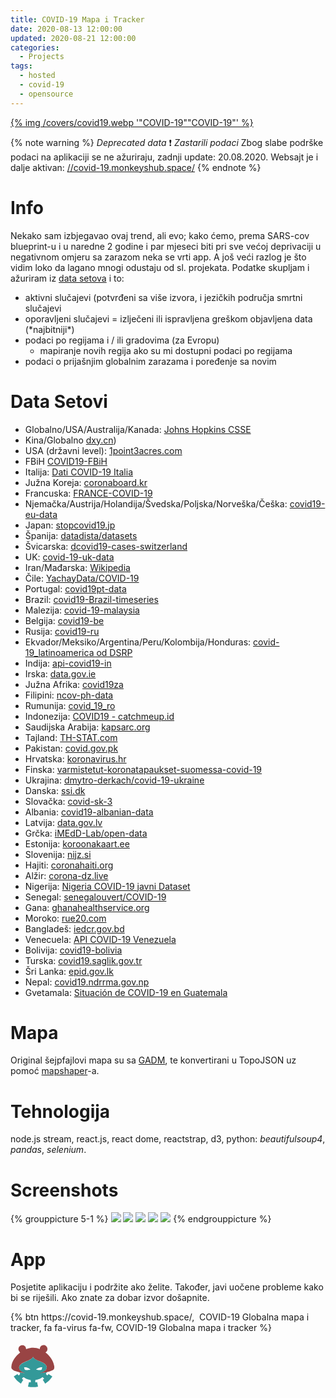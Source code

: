 ```yaml
---
title: COVID-19 Mapa i Tracker
date: 2020-08-13 12:00:00
updated: 2020-08-21 12:00:00
categories:
  - Projects
tags:
  - hosted
  - covid-19
  - opensource
---
```


<a href="/opensource_projekat_covid_19" aria-label="pročitaj" title="COVID-19" data-pjax-state="">{% img /covers/covid19.webp '"COVID-19""COVID-19"' %}</a>

<!--more-->

{% note warning %}
*Deprecated data* :heavy_exclamation_mark: *Zastarili podaci*
Zbog slabe podrške podaci na aplikaciji se ne ažuriraju, zadnji update: 20.08.2020.
Websajt je i dalje aktivan: [//covid-19.monkeyshub.space/](https://covid-19.monkeyshub.space/)
{% endnote %}

# Info

Nekako sam izbjegavao ovaj trend, ali evo; kako ćemo, prema SARS-cov blueprint-u i u naredne 2 godine i par mjeseci biti pri sve većoj deprivaciji u negativnom omjeru sa zarazom neka se vrti app. A još veći razlog je što vidim loko da lagano mnogi odustaju od sl. projekata. Podatke skupljam i ažuriram iz [data setova](#Data_Setovi) i to:

<ul class="fa-ul">
  <li><span class="fa-li"><i class="fas fa-lungs-virus"></i></span>
  aktivni slučajevi (potvrđeni sa više izvora, i jezičkih područja smrtni slučajevi
  </li>
  <li><span class="fa-li"><i class="fas fa-virus-slash"></i></span>
  oporavljeni slučajevi = izlječeni ili ispravljena greškom objavljena data (*najbitniji*)
  </li>
  <li><span class="fa-li"><i class="fas fa-head-side-virus"></i></span>
  podaci po regijama i / ili gradovima (za Evropu)
  <ul><li>mapiranje novih regija ako su mi dostupni podaci po regijama</li></ul>
  </li>
  <li><span class="fa-li"><i class="fas fa-viruses"></i></span>
  podaci o prijašnjim globalnim zarazama i poređenje sa novim
  </li>
</ul>

# Data Setovi

<ul>
<li>Globalno/USA/Australija/Kanada: <a href="https://github.com/CSSEGISandData/COVID-19">Johns Hopkins CSSE</a></li>
<li>Kina/Globalno <a href="https://ncov.dxy.cn/ncovh5/view/pneumonia">dxy.cn</a>)</li>
<li>USA (državni level): <a href="https://coronavirus.1point3acres.com/en">1point3acres.com</a></li>
<li>FBiH <a href="https://github.com/aleksandar-jovicic/COVID19-FBiH">COVID19-FBiH</a></li>
<li>Italija: <a href="https://github.com/pcm-dpc/COVID-19">Dati COVID-19 Italia</a></li>
<li>Južna Koreja: <a href="https://github.com/jooeungen/coronaboard_kr">coronaboard.kr</a></li>
<li>Francuska: <a href="https://github.com/cedricguadalupe/FRANCE-COVID-19">FRANCE-COVID-19</a></li>
<li>Njemačka/Austrija/Holandija/Švedska/Poljska/Norveška/Češka: <a href="https://github.com/covid19-eu-zh/covid19-eu-data">covid19-eu-data</a></li>
<li>Japan: <a href="https://www.stopcovid19.jp/">stopcovid19.jp</a></li>
<li>Španija: <a href="https://github.com/datadista/datasets">datadista/datasets</a></li>
<li>Švicarska: <a href="https://github.com/daenuprobst/covid19-cases-switzerland">dcovid19-cases-switzerland</a></li>
<li>UK: <a href="https://github.com/tomwhite/covid-19-uk-data">covid-19-uk-data</a></li>
<li>Iran/Mađarska: <a href="https://en.wikipedia.org/wiki/Template:2019%E2%80%9320_coronavirus_pandemic_data">Wikipedia</a></li>
<li>Čile: <a href="https://github.com/YachayData/COVID-19">YachayData/COVID-19</a></li>
<li>Portugal: <a href="https://github.com/dssg-pt/covid19pt-data">covid19pt-data</a></li>
<li>Brazil: <a href="https://github.com/elhenrico/covid19-Brazil-timeseries">covid19-Brazil-timeseries</a></li>
<li>Malezija: <a href="https://github.com/ynshung/covid-19-malaysia">covid-19-malaysia</a></li>
<li>Belgija: <a href="https://github.com/eschnou/covid19-be">covid19-be</a></li>
<li>Rusija: <a href="https://github.com/PhtRaveller/covid19-ru">covid19-ru</a></li>
<li>Ekvador/Meksiko/Argentina/Peru/Kolombija/Honduras: <a href="https://github.com/DataScienceResearchPeru/covid-19_latinoamerica">covid-19_latinoamerica od DSRP</a></li>
<li>Indija: <a href="https://github.com/amodm/api-covid19-in">api-covid19-in</a></li>
<li>Irska: <a href="https://data.gov.ie/dataset/covid19countystatisticshpscireland">data.gov.ie</a></li>
<li>Južna Afrika: <a href="https://github.com/dsfsi/covid19za">covid19za</a></li>
<li>Filipini: <a href="https://github.com/gigerbytes/ncov-ph-data">ncov-ph-data</a></li>
<li>Rumunija: <a href="https://github.com/gabrielpreda/covid_19_ro">covid_19_ro</a></li>
<li>Indonezija: <a href="https://docs.google.com/spreadsheets/d/1sgiz8x71QyIVJZQguYtG9n6xBEKdM4fXuDs_d8zKOmY/htmlview#">COVID19 - catchmeup.id</a></li>
<li>Saudijska Arabija: <a href="https://datasource.kapsarc.org/explore/dataset/saudi-arabia-coronavirus-disease-covid-19-situation/">kapsarc.org</a></li>
<li>Tajland: <a href="https://covid19.th-stat.com/">TH-STAT.com</a></li>
<li>Pakistan: <a href="http://covid.gov.pk/stats/pakistan">covid.gov.pk</a></li>
<li>Hrvatska: <a href="https://www.koronavirus.hr/">koronavirus.hr</a></li>
<li>Finska: <a href="https://thl.fi/fi/tilastot-ja-data/aineistot-ja-palvelut/avoin-data/varmistetut-koronatapaukset-suomessa-covid-19-">varmistetut-koronatapaukset-suomessa-covid-19</a></li>
<li>Ukrajina: <a href="https://github.com/dmytro-derkach/covid-19-ukraine">dmytro-derkach/covid-19-ukraine</a></li>
<li>Danska: <a href="https://www.ssi.dk/sygdomme-beredskab-og-forskning/sygdomsovervaagning/c/covid19-overvaagning/arkiv-med-overvaagningsdata-for-covid19">ssi.dk</a></li>
<li>Slovačka: <a href="https://apify.com/davidrychly/covid-sk-3">covid-sk-3</a></li>
<li>Albania: <a href="https://github.com/lucil/covid19-albanian-data">covid19-albanian-data</a></li>
<li>Latvija: <a href="https://data.gov.lv/dati/lv/dataset/covid-19-pa-adm-terit">data.gov.lv</a></li>
<li>Grčka: <a href="https://github.com/iMEdD-Lab/open-data">iMEdD-Lab/open-data</a></li>
<li>Estonija: <a href="https://github.com/okestonia/koroonakaart">koroonakaart.ee</a></li>
<li>Slovenija: <a href="https://www.nijz.si/sl/dnevno-spremljanje-okuzb-s-sars-cov-2-covid-19">nijz.si</a></li>
<li>Hajiti: <a href="https://www.coronahaiti.org/">coronahaiti.org</a></li>
<li>Alžir: <a href="https://api.corona-dz.live/">corona-dz.live</a></li>
<li>Nigerija: <a href="https://github.com/Kamparia/nigeria-covid19-data">Nigeria COVID-19 javni Dataset</a></li>
<li>Senegal: <a href="https://github.com/senegalouvert/COVID-19">senegalouvert/COVID-19</a></li>
<li>Gana: <a href="https://www.ghanahealthservice.org/covid19/">ghanahealthservice.org</a></li>
<li>Moroko: <a href="https://covid.rue20.com/">rue20.com</a></li>
<li>Bangladeš: <a href="http://iedcr.gov.bd/">iedcr.gov.bd</a></li>
<li>Venecuela: <a href="https://covid19.patria.org.ve/api-covid-19-venezuela/">API COVID-19 Venezuela</a></li>
<li>Bolivija: <a href="https://github.com/mauforonda/covid19-bolivia">covid19-bolivia</a></li>
<li>Turska: <a href="https://covid19.saglik.gov.tr/">covid19.saglik.gov.tr</a></li>
<li>Šri Lanka: <a href="http://epid.gov.lk/">epid.gov.lk</a></li>
<li>Nepal: <a href="https://covid19.ndrrma.gov.np/">covid19.ndrrma.gov.np</a></li>
<li>Gvetamala: <a href="https://tablerocovid.mspas.gob.gt/">Situación de COVID-19 en Guatemala</a></li>
</ul>

# Mapa

Original šejpfajlovi mapa su sa [GADM](https://gadm.org/), te konvertirani u TopoJSON uz pomoć [mapshaper](https://github.com/mbloch/mapshaper)-a.

# Tehnologija

node.js stream, react.js, react dome, reactstrap, d3, python: *beautifulsoup4*, *pandas*, *selenium*.

# Screenshots

{% grouppicture 5-1 %}
  ![](/covers/covid-19/covidapp5.jpg)
  ![](/covers/covid-19/covidapp4.jpg)
  ![](/covers/covid-19/covidapp3.jpg)
  ![](/covers/covid-19/covidapp2.jpg)
  ![](/covers/covid-19/covidapp1.jpg)
{% endgrouppicture %}

# App

Posjetite aplikaciju i podržite ako želite. Također, javi uočene probleme kako bi se riješili. Ako znate za dobar izvor došapnite.

<div class="centar">
{% btn https://covid-19.monkeyshub.space/, &nbsp;COVID-19 Globalna mapa i tracker, fa fa-virus fa-fw, COVID-19 Globalna mapa i tracker %}
<br>  
<br>  
<svg version="1.1" id="Logo" xmlns="http://www.w3.org/2000/svg" xmlns:xlink="http://www.w3.org/1999/xlink" width:"72px" height="72px" viewBox="0 0 24 24" xml:space="preserve" role="image" aria-label="logo">
<path d="m 19.424381,15.280424 c -1.295322,0.273833 -2.611065,0.442849 -3.930189,0.548563 1.409531,-0.369758 3.106904,-0.898272 3.710496,-2.369226 C 19.64249,12.308529 18.825843,11.150328 17.85117,10.594282 16.163823,9.4746777 14.055457,9.1224605 12.474829,7.8325031 12.051042,7.485307 12.003262,6.7495908 11.722016,7.5853956 10.691523,8.7668541 9.0834262,9.1537994 7.7236386,9.8261677 6.5123275,10.408683 5.0026071,11.046517 4.6203132,12.47135 c -0.3121729,1.278739 0.7372955,2.386171 1.8451603,2.828098 0.4693777,0.276135 2.1023193,0.614777 0.7891423,0.432939 -0.8157643,-0.02597 -2.0837563,-0.420771 -2.5494183,-0.298491 0.3541864,0.452983 0.6743934,0.858272 0.063794,1.20455 -0.3543178,0.601915 -0.6631189,0.271418 -0.9175833,-0.252867 -0.2207553,-0.166041 -0.5825089,0.30149 -0.8624568,0.401427 -0.4195784,0.264053 -0.8391568,0.528108 -1.2587352,0.792161 0.9686099,1.537866 2.2864696,2.854443 3.8257002,3.820952 0.4314104,-0.68709 0.8628209,-1.374182 1.2942314,-2.061272 -0.4729062,-0.270026 -1.0511986,-0.583706 -0.3810855,-0.96539 0.3260938,-0.52958 0.6859304,-0.447032 1.1091366,-0.02211 0.9814046,0.603723 2.087572,1.003007 3.2282611,1.165611 0,0.41083 0,0.821658 0,1.232488 -0.529251,-0.08623 -1.1159947,-0.339244 -1.0758176,0.402472 -0.1377149,0.602802 -0.2754288,1.205606 -0.4131438,1.808409 1.7593544,0.404211 3.6089934,0.402123 5.3693214,0.0048 -0.169398,-0.792371 -0.338796,-1.584741 -0.508195,-2.377111 -0.524581,0.145853 -1.139357,0.318505 -0.938019,-0.416941 -0.153011,-0.622927 0.195206,-0.798215 0.797022,-0.807492 1.109924,-0.268288 2.162889,-0.766755 3.076173,-1.451895 0.290509,0.290509 0.581018,0.581019 0.871527,0.871528 -0.434495,0.314651 -1.034346,0.547896 -0.480127,1.046171 0.32865,0.524387 0.657298,1.048775 0.985947,1.573164 1.538901,-0.968217 2.854269,-2.287725 3.823325,-3.825702 -0.686313,-0.431391 -1.372625,-0.862782 -2.058938,-1.294174 -0.268429,0.473747 -0.582032,1.036006 -0.96064,0.371587 -0.550565,-0.332459 -0.423009,-0.703808 -0.0079,-1.138387 l 0.0695,-0.117111 0.06792,-0.118231 z M 7.6860586,12.696707 c 1.0268634,-0.03052 2.0124066,0.421893 2.8092044,1.036991 0.153919,0.528699 -1.171092,0.270435 -1.5571719,0.442503 -0.8395535,0.115326 -1.7567068,-0.178809 -1.520673,-1.138667 -0.5056898,-0.295643 -0.020982,-0.3415 0.2686405,-0.340827 z m 8.8268954,0 c 0.962539,-0.114341 -0.126458,0.605999 0.275467,1.1185 -0.902151,0.616455 -2.288257,0.36755 -3.172054,0.04911 0.56896,-0.611292 1.429204,-0.963123 2.243036,-1.121603 0.216672,-0.02807 0.434993,-0.04521 0.653551,-0.04599 z" fill="#399"></path><path d="M 17.677112,0.85852755 C 16.555756,0.82892755 15.566478,1.8628726 15.631289,2.9798218 13.480966,2.0349964 10.992222,2.0139406 8.8070961,2.8543663 7.9728527,3.3956371 8.4308669,1.6656138 7.6235988,1.422549 6.5408988,0.41028615 4.5356402,1.0797637 4.3008893,2.5538312 3.9037844,3.4690412 4.9198374,4.4330534 5.1439083,4.8634979 2.7553443,6.6935724 0.67512984,9.3373784 0.46445073,12.440218 0.29746737,13.651401 1.5487983,14.322426 2.5067949,14.69348 4.23942,15.347631 6.0920694,15.599425 7.925672,15.778924 6.5954614,15.428069 4.9475105,14.799411 4.6246755,13.290417 4.3441998,11.932445 5.545813,10.900696 6.6310136,10.350965 8.2425964,9.4171724 10.188169,9.0350484 11.582578,7.7503412 c 0.359315,-0.4024186 0.376983,-0.9331093 0.663126,-0.2036578 1.083967,1.1785409 2.731188,1.544655 4.122708,2.234168 1.17881,0.5617696 2.655711,1.2299146 2.938322,2.6500106 0.24419,1.381522 -1.015631,2.409397 -2.170652,2.854883 -0.347335,0.21331 -1.697839,0.507345 -1.424495,0.507479 2.271498,-0.24097 4.644298,-0.457377 6.699624,-1.534093 1.057493,-0.419654 1.070847,-1.604434 0.840832,-2.538175 C 22.726546,8.893179 20.87452,6.4683441 18.642899,4.7312061 19.925802,4.1063426 20.095224,2.1330835 18.939867,1.2967121 18.583653,1.0145932 18.131586,0.85724635 17.677112,0.85852755 Z" fill="#944"></path>    <svg version="1.1" id="Logo" xmlns="http://www.w3.org/2000/svg" xmlns:xlink="http://www.w3.org/1999/xlink" width:"72px"="" height="72px" viewBox="0 0 24 24" xml:space="preserve" role="image" aria-label="logo"><path d="m 19.424381,15.280424 c -1.295322,0.273833 -2.611065,0.442849 -3.930189,0.548563 1.409531,-0.369758 3.106904,-0.898272 3.710496,-2.369226 C 19.64249,12.308529 18.825843,11.150328 17.85117,10.594282 16.163823,9.4746777 14.055457,9.1224605 12.474829,7.8325031 12.051042,7.485307 12.003262,6.7495908 11.722016,7.5853956 10.691523,8.7668541 9.0834262,9.1537994 7.7236386,9.8261677 6.5123275,10.408683 5.0026071,11.046517 4.6203132,12.47135 c -0.3121729,1.278739 0.7372955,2.386171 1.8451603,2.828098 0.4693777,0.276135 2.1023193,0.614777 0.7891423,0.432939 -0.8157643,-0.02597 -2.0837563,-0.420771 -2.5494183,-0.298491 0.3541864,0.452983 0.6743934,0.858272 0.063794,1.20455 -0.3543178,0.601915 -0.6631189,0.271418 -0.9175833,-0.252867 -0.2207553,-0.166041 -0.5825089,0.30149 -0.8624568,0.401427 -0.4195784,0.264053 -0.8391568,0.528108 -1.2587352,0.792161 0.9686099,1.537866 2.2864696,2.854443 3.8257002,3.820952 0.4314104,-0.68709 0.8628209,-1.374182 1.2942314,-2.061272 -0.4729062,-0.270026 -1.0511986,-0.583706 -0.3810855,-0.96539 0.3260938,-0.52958 0.6859304,-0.447032 1.1091366,-0.02211 0.9814046,0.603723 2.087572,1.003007 3.2282611,1.165611 0,0.41083 0,0.821658 0,1.232488 -0.529251,-0.08623 -1.1159947,-0.339244 -1.0758176,0.402472 -0.1377149,0.602802 -0.2754288,1.205606 -0.4131438,1.808409 1.7593544,0.404211 3.6089934,0.402123 5.3693214,0.0048 -0.169398,-0.792371 -0.338796,-1.584741 -0.508195,-2.377111 -0.524581,0.145853 -1.139357,0.318505 -0.938019,-0.416941 -0.153011,-0.622927 0.195206,-0.798215 0.797022,-0.807492 1.109924,-0.268288 2.162889,-0.766755 3.076173,-1.451895 0.290509,0.290509 0.581018,0.581019 0.871527,0.871528 -0.434495,0.314651 -1.034346,0.547896 -0.480127,1.046171 0.32865,0.524387 0.657298,1.048775 0.985947,1.573164 1.538901,-0.968217 2.854269,-2.287725 3.823325,-3.825702 -0.686313,-0.431391 -1.372625,-0.862782 -2.058938,-1.294174 -0.268429,0.473747 -0.582032,1.036006 -0.96064,0.371587 -0.550565,-0.332459 -0.423009,-0.703808 -0.0079,-1.138387 l 0.0695,-0.117111 0.06792,-0.118231 z M 7.6860586,12.696707 c 1.0268634,-0.03052 2.0124066,0.421893 2.8092044,1.036991 0.153919,0.528699 -1.171092,0.270435 -1.5571719,0.442503 -0.8395535,0.115326 -1.7567068,-0.178809 -1.520673,-1.138667 -0.5056898,-0.295643 -0.020982,-0.3415 0.2686405,-0.340827 z m 8.8268954,0 c 0.962539,-0.114341 -0.126458,0.605999 0.275467,1.1185 -0.902151,0.616455 -2.288257,0.36755 -3.172054,0.04911 0.56896,-0.611292 1.429204,-0.963123 2.243036,-1.121603 0.216672,-0.02807 0.434993,-0.04521 0.653551,-0.04599 z" fill="#399"></path><path d="M 17.677112,0.85852755 C 16.555756,0.82892755 15.566478,1.8628726 15.631289,2.9798218 13.480966,2.0349964 10.992222,2.0139406 8.8070961,2.8543663 7.9728527,3.3956371 8.4308669,1.6656138 7.6235988,1.422549 6.5408988,0.41028615 4.5356402,1.0797637 4.3008893,2.5538312 3.9037844,3.4690412 4.9198374,4.4330534 5.1439083,4.8634979 2.7553443,6.6935724 0.67512984,9.3373784 0.46445073,12.440218 0.29746737,13.651401 1.5487983,14.322426 2.5067949,14.69348 4.23942,15.347631 6.0920694,15.599425 7.925672,15.778924 6.5954614,15.428069 4.9475105,14.799411 4.6246755,13.290417 4.3441998,11.932445 5.545813,10.900696 6.6310136,10.350965 8.2425964,9.4171724 10.188169,9.0350484 11.582578,7.7503412 c 0.359315,-0.4024186 0.376983,-0.9331093 0.663126,-0.2036578 1.083967,1.1785409 2.731188,1.544655 4.122708,2.234168 1.17881,0.5617696 2.655711,1.2299146 2.938322,2.6500106 0.24419,1.381522 -1.015631,2.409397 -2.170652,2.854883 -0.347335,0.21331 -1.697839,0.507345 -1.424495,0.507479 2.271498,-0.24097 4.644298,-0.457377 6.699624,-1.534093 1.057493,-0.419654 1.070847,-1.604434 0.840832,-2.538175 C 22.726546,8.893179 20.87452,6.4683441 18.642899,4.7312061 19.925802,4.1063426 20.095224,2.1330835 18.939867,1.2967121 18.583653,1.0145932 18.131586,0.85724635 17.677112,0.85852755 Z" fill="#944"></path>
</svg>
</div>
